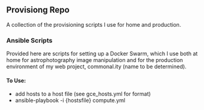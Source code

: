 ## Provisiong Repo

A collection of the provisioning scripts I use for home and 
production.

### Ansible Scripts

Provided here are scripts for setting up a Docker Swarm, which I 
use both at home for astrophotography image manipulation and for
the production environment of my web project, commonal.ity (name
to be determined).

#### To Use:
* add hosts to a host file (see gce_hosts.yml for format)
* ansible-playbook -i {hostsfile} compute.yml

 

